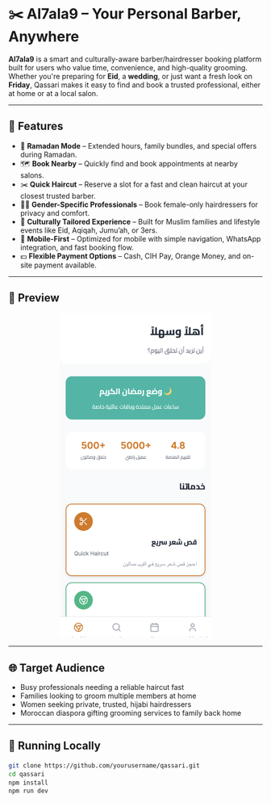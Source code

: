 # ✂️ Al7ala9 – Your Personal Barber, Anywhere

**Al7ala9** is a smart and culturally-aware barber/hairdresser booking platform built for users who value time, convenience, and high-quality grooming. Whether you're preparing for **Eid**, a **wedding**, or just want a fresh look on **Friday**, Qassari makes it easy to find and book a trusted professional, either at home or at a local salon.

---

## 🚀 Features

- 🌙 **Ramadan Mode** – Extended hours, family bundles, and special offers during Ramadan.
- 🗺️ **Book Nearby** – Quickly find and book appointments at nearby salons.
- ✂️ **Quick Haircut** – Reserve a slot for a fast and clean haircut at your closest trusted barber.
- 👩‍🦰 **Gender-Specific Professionals** – Book female-only hairdressers for privacy and comfort.
- 🧕 **Culturally Tailored Experience** – Built for Muslim families and lifestyle events like Eid, Aqiqah, Jumu’ah, or 3ers.
- 📲 **Mobile-First** – Optimized for mobile with simple navigation, WhatsApp integration, and fast booking flow.
- 💵 **Flexible Payment Options** – Cash, CIH Pay, Orange Money, and on-site payment available.

---

## 📸 Preview

<p align="center">
  <img src="al7ala9.png" alt="Al7ala9 Screenshot" width="300"/>
</p>

---


## 🌐 Target Audience

- Busy professionals needing a reliable haircut fast
- Families looking to groom multiple members at home
- Women seeking private, trusted, hijabi hairdressers
- Moroccan diaspora gifting grooming services to family back home

---



## 🧪 Running Locally

```bash
git clone https://github.com/yourusername/qassari.git
cd qassari
npm install
npm run dev
